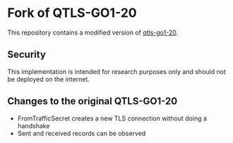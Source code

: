 # Fork of QTLS-GO1-20

This repository contains a modified version of [qtls-go1-20](https://github.com/quic-go/qtls-go1-20).

## Security
This implementation is intended for research purposes only and should not be deployed on the internet.

## Changes to the original QTLS-GO1-20
- FromTrafficSecret creates a new TLS connection without doing a handshake
- Sent and received records can be observed